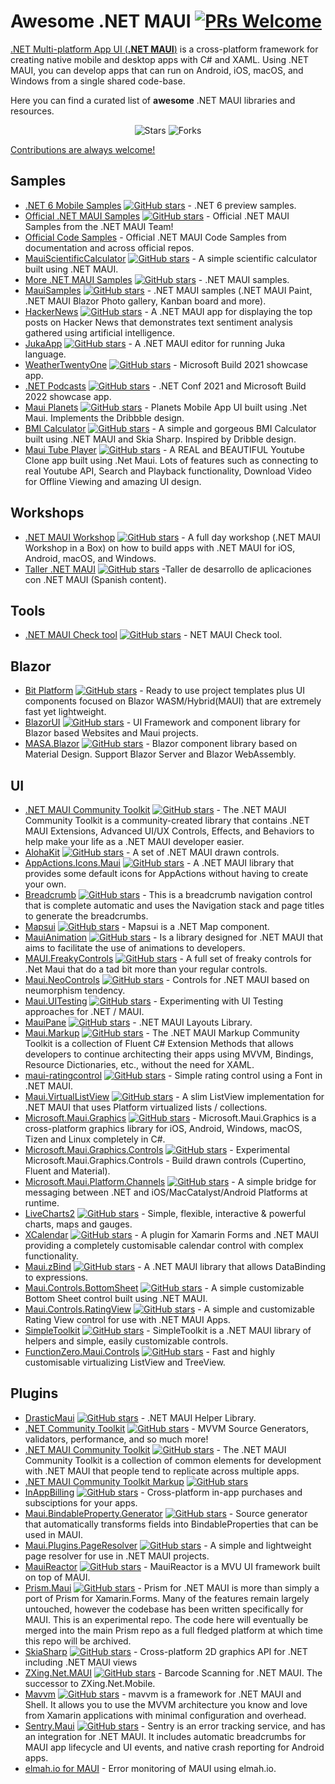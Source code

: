 # Awesome .NET MAUI [![PRs Welcome](https://img.shields.io/badge/PRs-welcome-brightgreen.svg?style=flat-square)](http://makeapullrequest.com)

[.NET Multi-platform App UI (**.NET MAUI**)](https://dot.net/maui) is a cross-platform framework for creating native mobile and desktop apps with C# and XAML. Using .NET MAUI, you can develop apps that can run on Android, iOS, macOS, and Windows from a single shared code-base.

Here you can find a curated list of **awesome** .NET MAUI libraries and resources.

<p align="center">
     <img alt="Stars" src="https://img.shields.io/github/stars/jsuarezruiz/awesome-dotnet-maui?style=flat-square&color=blue" />  
     <img alt="Forks" src="https://img.shields.io/github/forks/jsuarezruiz/awesome-dotnet-maui?style=flat-square&color=green" />
</p>

[Contributions are always welcome!](CONTRIBUTING.md)

## Samples

- [.NET 6 Mobile Samples](https://github.com/dotnet/net6-mobile-samples) [![GitHub stars](https://img.shields.io/github/stars/dotnet/net6-mobile-samples?style=flat-square)](https://github.com/dotnet/net6-mobile-samples/stargazers) - .NET 6 preview samples.
- [Official .NET MAUI Samples](https://github.com/dotnet/maui-samples) [![GitHub stars](https://img.shields.io/github/stars/dotnet/maui-samples?style=flat-square)](https://github.com/dotnet/maui-samples/stargazers) - Official .NET MAUI Samples from the .NET MAUI Team!
- [Official Code Samples](https://docs.microsoft.com/samples/browse/?expanded=dotnet&products=dotnet-maui) - Official .NET MAUI Code Samples from documentation and across official repos.
- [MauiScientificCalculator](https://github.com/naweed/MauiScientificCalculator) [![GitHub stars](https://img.shields.io/github/stars/naweed/MauiScientificCalculator?style=flat-square)](https://github.com/naweed/MauiScientificCalculator/stargazers) - A simple scientific calculator built using .NET MAUI.
- [More .NET MAUI Samples](https://github.com/jsuarezruiz/dotnet-maui-samples) [![GitHub stars](https://img.shields.io/github/stars/jsuarezruiz/dotnet-maui-samples?style=flat-square)](https://github.com/jsuarezruiz/dotnet-maui-samples/stargazers) - .NET MAUI samples.
- [MauiSamples](https://github.com/VladislavAntonyuk/MauiSamples) [![GitHub stars](https://img.shields.io/github/stars/VladislavAntonyuk/MauiSamples?style=flat-square)](https://github.com/VladislavAntonyuk/MauiSamples/stargazers) - .NET MAUI samples (.NET MAUI Paint, .NET MAUI Blazor Photo gallery, Kanban board and more).
- [HackerNews](https://github.com/brminnick/HackerNews) [![GitHub stars](https://img.shields.io/github/stars/brminnick/HackerNews?style=flat-square)](https://github.com/brminnick/HackerNews/stargazers) - A .NET MAUI app for displaying the top posts on Hacker News that demonstrates text sentiment analysis gathered using artificial intelligence.
- [JukaApp](https://github.com/jukaLang/jukaApp) [![GitHub stars](https://img.shields.io/github/stars/jukaLang/jukaApp?style=flat-square)](https://github.com/jukaLang/jukaApp/stargazers) - A .NET MAUI editor for running Juka language.
- [WeatherTwentyOne](https://github.com/davidortinau/WeatherTwentyOne/) [![GitHub stars](https://img.shields.io/github/stars/davidortinau/WeatherTwentyOne?style=flat-square)](https://github.com/davidortinau/WeatherTwentyOne/stargazers) - Microsoft Build 2021 showcase app.
- [.NET Podcasts](https://github.com/microsoft/dotnet-podcasts/) [![GitHub stars](https://img.shields.io/github/stars/microsoft/dotnet-podcasts?style=flat-square)](https://github.com/microsoft/dotnet-podcasts/stargazers) - .NET Conf 2021 and Microsoft Build 2022 showcase app.
- [Maui Planets](https://github.com/naweed/MauiPlanets) [![GitHub stars](https://img.shields.io/github/stars/naweed/MauiPlanets?style=flat-square)](https://github.com/naweed/MauiPlanets/stargazers) - Planets Mobile App UI built using .Net Maui. Implements the Dribbble design.
- [BMI Calculator](https://github.com/naweed/MauiBMICalculator) [![GitHub stars](https://img.shields.io/github/stars/naweed/MauiBMICalculator?style=flat-square)](https://github.com/naweed/MauiBMICalculator/stargazers) - A simple and gorgeous BMI Calculator built using .NET MAUI and Skia Sharp. Inspired by Dribble design.
- [Maui Tube Player](https://github.com/naweed/MauiTubePlayer) [![GitHub stars](https://img.shields.io/github/stars/naweed/MauiTubePlayer?style=flat-square)](https://github.com/naweed/MauiTubePlayer/stargazers) - A REAL and BEAUTIFUL Youtube Clone app built using .Net Maui. Lots of features such as connecting to real Youtube API, Search and Playback functionality, Download Video for Offline Viewing and amazing UI design.

## Workshops

- [.NET MAUI Workshop](https://github.com/dotnet-presentations/dotnet-maui-workshop) [![GitHub stars](https://img.shields.io/github/stars/dotnet-presentations/dotnet-maui-workshop?style=flat-square)](https://github.com/dotnet-presentations/dotnet-maui-workshop/stargazers) - A full day workshop (.NET MAUI Workshop in a Box) on how to build apps with .NET MAUI for iOS, Android, macOS, and Windows.
- [Taller .NET MAUI](https://github.com/jsuarezruiz/taller-dotnet-maui) [![GitHub stars](https://img.shields.io/github/stars/jsuarezruiz/taller-dotnet-maui?style=flat-square)](https://github.com/jsuarezruiz/taller-dotnet-maui/stargazers) -Taller de desarrollo de aplicaciones con .NET MAUI (Spanish content).

## Tools

- [.NET MAUI Check tool](https://github.com/Redth/dotnet-maui-check) [![GitHub stars](https://img.shields.io/github/stars/Redth/dotnet-maui-check?style=flat-square)](https://github.com/Redth/dotnet-maui-check/stargazers) - NET MAUI Check tool.

## Blazor

- [Bit Platform](https://github.com/bitfoundation/bitplatform) [![GitHub stars](https://img.shields.io/github/stars/bitfoundation/bitplatform?style=flat-square)](https://github.com/bitfoundation/bitplatform/stargazers) - Ready to use project templates plus UI components focused on Blazor WASM/Hybrid(MAUI) that are extremely fast yet lightweight.
- [BlazorUI](https://github.com/StoicDreams/BlazorUI) [![GitHub stars](https://img.shields.io/github/stars/StoicDreams/BlazorUI?style=flat-square)](https://github.com/StoicDreams/BlazorUI/stargazers) - UI Framework and component library for Blazor based Websites and Maui projects.
- [MASA.Blazor](https://github.com/BlazorComponent/MASA.Blazor) [![GitHub stars](https://img.shields.io/github/stars/BlazorComponent/MASA.Blazor?style=flat-square)](https://github.com/BlazorComponent/MASA.Blazor/stargazers) - Blazor component library based on Material Design. Support Blazor Server and Blazor WebAssembly.

## UI

- [.NET MAUI Community Toolkit](https://github.com/CommunityToolkit/Maui) [![GitHub stars](https://img.shields.io/github/stars/CommunityToolkit/Maui?style=flat-square)](https://github.com/CommunityToolkit/Maui/stargazers) - The .NET MAUI Community Toolkit is a community-created library that contains .NET MAUI Extensions, Advanced UI/UX Controls, Effects, and Behaviors to help make your life as a .NET MAUI developer easier.
- [AlohaKit](https://github.com/jsuarezruiz/AlohaKit) [![GitHub stars](https://img.shields.io/github/stars/jsuarezruiz/AlohaKit?style=flat-square)](https://github.com/jsuarezruiz/AlohaKit/stargazers) - A set of .NET MAUI drawn controls.
- [AppActions.Icons.Maui](https://github.com/adenearnshaw/AppActions.Icons.Maui) [![GitHub stars](https://img.shields.io/github/stars/adenearnshaw/AppActions.Icons.Maui?style=flat-square)](https://github.adenearnshaw/AppActions.Icons.Maui/stargazers) - A .NET MAUI library that provides some default icons for AppActions without having to create your own.
- [Breadcrumb](https://github.com/IeuanWalker/Maui.Breadcrumb) [![GitHub stars](https://img.shields.io/github/stars/IeuanWalker/Maui.Breadcrumb?style=flat-square)](https://github.com/IeuanWalker/Maui.Breadcrumb/stargazers) - This is a breadcrumb navigation control that is complete automatic and uses the Navigation stack and page titles to generate the breadcrumbs.
- [Mapsui](https://github.com/Mapsui/Mapsui) [![GitHub stars](https://img.shields.io/github/stars/Mapsui/Mapsui?style=flat-square)](https://github.Mapsui/Mapsui/stargazers) - Mapsui is a .NET Map component.
- [MauiAnimation](https://github.com/jsuarezruiz/MauiAnimation) [![GitHub stars](https://img.shields.io/github/stars/jsuarezruiz/MauiAnimation?style=flat-square)](https://github.jsuarezruiz/MauiAnimation/stargazers) - Is a library designed for .NET MAUI that aims to facilitate the use of animations to developers.
- [MAUI.FreakyControls](https://github.com/FreakyAli/MAUI.FreakyControls) [![GitHub stars](https://img.shields.io/github/stars/FreakyAli/MAUI.FreakyControls?style=flat-square)](https://github.FreakyAli/MAUI.FreakyControls/stargazers) - A full set of freaky controls for .Net Maui that do a tad bit more than your regular controls.
- [Maui.NeoControls](https://github.com/felipebaltazar/Maui.NeoControls) [![GitHub stars](https://img.shields.io/github/stars/felipebaltazar/Maui.NeoControls?style=flat-square)](https://github.felipebaltazar/Maui.NeoControls/stargazers) - Controls for .NET MAUI based on neumorphism tendency.
- [Maui.UITesting](https://github.com/Redth/Maui.UITesting) [![GitHub stars](https://img.shields.io/github/stars/Redth/Maui.UITesting?style=flat-square)](https://github.Redth/Maui.UITesting/stargazers) - Experimenting with UI Testing approaches for .NET / MAUI.
- [MauiPane](https://github.com/jsuarezruiz/MauiPane) [![GitHub stars](https://img.shields.io/github/stars/jsuarezruiz/MauiPane?style=flat-square)](https://github.jsuarezruiz/MauiPane/stargazers) - .NET MAUI Layouts Library.
- [Maui.Markup](https://github.com/CommunityToolkit/Maui.Markup) [![GitHub stars](https://img.shields.io/github/stars/CommunityToolkit/Maui.Markup?style=flat-square)](https://github.CommunityToolkit/Maui.Markup/stargazers) - The .NET MAUI Markup Community Toolkit is a collection of Fluent C# Extension Methods that allows developers to continue architecting their apps using MVVM, Bindings, Resource Dictionaries, etc., without the need for XAML.
- [maui-ratingcontrol](https://github.com/tsjdev-apps/maui-ratingcontrol) [![GitHub stars](https://img.shields.io/github/stars/tsjdev-apps/maui-ratingcontrol?style=flat-square)](https://github.tsjdev-apps/maui-ratingcontrol/stargazers) - Simple rating control using a Font in .NET MAUI.
- [Maui.VirtualListView](https://github.com/Redth/Maui.VirtualListView) [![GitHub stars](https://img.shields.io/github/stars/Redth/Maui.VirtualListView?style=flat-square)](https://github.Redth/Maui.VirtualListView/stargazers) - A slim ListView implementation for .NET MAUI that uses Platform virtualized lists / collections.
- [Microsoft.Maui.Graphics](https://github.com/dotnet/Microsoft.Maui.Graphics) [![GitHub stars](https://img.shields.io/github/stars/dotnet/Microsoft.Maui.Graphics?style=flat-square)](https://github.dotnet/Microsoft.Maui.Graphics/stargazers) - Microsoft.Maui.Graphics is a cross-platform graphics library for iOS, Android, Windows, macOS, Tizen and Linux completely in C#.
- [Microsoft.Maui.Graphics.Controls](https://github.com/dotnet/Microsoft.Maui.Graphics.Controls) [![GitHub stars](https://img.shields.io/github/stars/dotnet/Microsoft.Maui.Graphics.Controls?style=flat-square)](https://github.com/dotnet/Microsoft.Maui.Graphics.Controls/stargazers) - Experimental Microsoft.Maui.Graphics.Controls - Build drawn controls (Cupertino, Fluent and Material).
- [Microsoft.Maui.Platform.Channels](https://github.com/Redth/Microsoft.Maui.Platform.Channels) [![GitHub stars](https://img.shields.io/github/stars/Redth/Microsoft.Maui.Platform.Channels?style=flat-square)](https://github.com/Redth/Microsoft.Maui.Platform.Channels/stargazers) - A simple bridge for messaging between .NET and iOS/MacCatalyst/Android Platforms at runtime.
- [LiveCharts2](https://github.com/beto-rodriguez/LiveCharts2) [![GitHub stars](https://img.shields.io/github/stars/beto-rodriguez/LiveCharts2?style=flat-square)](https://github.com/beto-rodriguez/LiveCharts2/stargazers) - Simple, flexible, interactive & powerful charts, maps and gauges.
- [XCalendar](https://github.com/ME-MarvinE/XCalendar) [![GitHub stars](https://img.shields.io/github/stars/ME-MarvinE/XCalendar?style=flat-square)](https://github.com/ME-MarvinE/XCalendar/stargazers) - A plugin for Xamarin Forms and .NET MAUI providing a completely customisable calendar control with complex functionality.
- [Maui.zBind](https://github.com/Keflon/FunctionZero.Maui.zBind) [![GitHub stars](https://img.shields.io/github/stars/Keflon/FunctionZero.Maui.zBind?style=flat-square)](https://github.com/Keflon/FunctionZero.Maui.zBind/stargazers) - A .NET MAUI library that allows DataBinding to expressions.
- [Maui.Controls.BottomSheet](https://github.com/naweed/Maui.Controls.BottomSheet) [![GitHub stars](https://img.shields.io/github/stars/naweed/Maui.Controls.BottomSheet?style=flat-square)](https://github.com/naweed/Maui.Controls.BottomSheet/stargazers) - A simple customizable Bottom Sheet control built using .NET MAUI.
- [Maui.Controls.RatingView](https://github.com/naweed/Maui.Controls.RatingView) [![GitHub stars](https://img.shields.io/github/stars/naweed/Maui.Controls.RatingView?style=flat-square)](https://github.com/naweed/Maui.Controls.RatingView/stargazers) - A simple and customizable Rating View control for use with .NET MAUI Apps.
- [SimpleToolkit](https://github.com/RadekVyM/SimpleToolkit) [![GitHub stars](https://img.shields.io/github/stars/RadekVyM/SimpleToolkit?style=flat-square)](https://github.com/RadekVyM/SimpleToolkit/stargazers) - SimpleToolkit is a .NET MAUI library of helpers and simple, easily customizable controls.
- [FunctionZero.Maui.Controls](https://github.com/Keflon/FunctionZero.Maui.Controls) [![GitHub stars](https://img.shields.io/github/stars/Keflon/FunctionZero.Maui.Controls?style=flat-square)](https://github.com/Keflon/FunctionZero.Maui.Controls/stargazers) - Fast and highly customisable virtualizing ListView and TreeView.

## Plugins

- [DrasticMaui](https://github.com/drasticactions/DrasticMaui) [![GitHub stars](https://img.shields.io/github/stars/drasticactions/DrasticMaui?style=flat-square)](https://github.com/drasticactions/DrasticMaui/stargazers) - .NET MAUI Helper Library.
- [.NET Community Toolkit](https://github.com/CommunityToolkit/dotnet) [![GitHub stars](https://img.shields.io/github/stars/CommunityToolkit/dotnet?style=flat-square)](https://github.com/CommunityToolkit/dotnet/stargazers) - MVVM Source Generators, validators, performance, and so much more!
- [.NET MAUI Community Toolkit](https://github.com/CommunityToolkit/Maui) [![GitHub stars](https://img.shields.io/github/stars/CommunityToolkit/Maui?style=flat-square)](https://github.com/CommunityToolkit/Maui/stargazers) - The .NET MAUI Community Toolkit is a collection of common elements for development with .NET MAUI that people tend to replicate across multiple apps.
- [.NET MAUI Community Toolkit Markup](https://github.com/CommunityToolkit/Maui.Markup) [![GitHub stars](https://img.shields.io/github/stars/CommunityToolkit/Maui.Markup?style=flat-square)](https://github.com/CommunityToolkit/Maui.Markup/stargazers)
- [InAppBilling](https://github.com/jamesmontemagno/InAppBillingPlugin) [![GitHub stars](https://img.shields.io/github/stars/jamesmontemagno/InAppBillingPlugin?style=flat-square)](https://github.com/jamesmontemagno/InAppBillingPlugin/stargazers) - Cross-platform in-app purchases and subsciptions for your apps.
- [Maui.BindableProperty.Generator](https://github.com/rrmanzano/maui-bindableproperty-generator) [![GitHub stars](https://img.shields.io/github/stars/rrmanzano/maui-bindableproperty-generator?style=flat-square)](https://github.com/rrmanzano/maui-bindableproperty-generator/stargazers) - Source generator that automatically transforms fields into BindableProperties that can be used in MAUI.
- [Maui.Plugins.PageResolver](https://github.com/matt-goldman/Maui.Plugins.PageResolver) [![GitHub stars](https://img.shields.io/github/stars/matt-goldman/Maui.Plugins.PageResolver?style=flat-square)](https://github.com/matt-goldman/Maui.Plugins.PageResolver/stargazers) - A simple and lightweight page resolver for use in .NET MAUI projects.
- [MauiReactor](https://github.com/adospace/reactorui-maui) [![GitHub stars](https://img.shields.io/github/stars/adospace/reactorui-maui?style=flat-square)](https://github.com/adospace/reactorui-maui/stargazers) - MauiReactor is a MVU UI framework built on top of MAUI.
- [Prism.Maui](https://github.com/dansiegel/Prism.Maui) [![GitHub stars](https://img.shields.io/github/stars/dansiegel/Prism.Maui?style=flat-square)](https://github.com/dansiegel/Prism.Maui/stargazers) - Prism for .NET MAUI is more than simply a port of Prism for Xamarin.Forms. Many of the features remain largely untouched, however the codebase has been written specifically for MAUI. This is an experimental repo. The code here will eventually be merged into the main Prism repo as a full fledged platform at which time this repo will be archived.
- [SkiaSharp](https://github.com/mono/SkiaSharp) [![GitHub stars](https://img.shields.io/github/stars/mono/SkiaSharp?style=flat-square)](https://github.com/mono/SkiaSharp/stargazers) - Cross-platform 2D graphics API for .NET including .NET MAUI views
- [ZXing.Net.MAUI](https://github.com/Redth/BigIslandBarcoding) [![GitHub stars](https://img.shields.io/github/stars/Redth/BigIslandBarcoding?style=flat-square)](https://github.com/Redth/BigIslandBarcoding/stargazers) - Barcode Scanning for .NET MAUI. The successor to ZXing.Net.Mobile.
- [Mavvm](https://github.com/vniehues/mavvm) [![GitHub stars](https://img.shields.io/github/stars/vniehues/mavvm?style=flat-square)](https://github.com/vniehues/mavvm/stargazers) - mavvm is a framework for .NET MAUI and Shell. It allows you to use the MVVM architecture you know and love from Xamarin applications with minimal configuration and overhead.
- [Sentry.Maui](https://sentry.io/for/dotnet-maui/) [![GitHub stars](https://img.shields.io/github/stars/getsentry/sentry-dotnet?style=flat-square)](https://github.com/getsentry/sentry-dotnet/stargazers) - Sentry is an error tracking service, and has an integration for .NET MAUI. It includes automatic breadcrumbs for MAUI app lifecycle and UI events, and native crash reporting for Android apps.
- [elmah.io for MAUI](https://docs.elmah.io/logging-to-elmah-io-from-maui/) - Error monitoring of MAUI using elmah.io.
